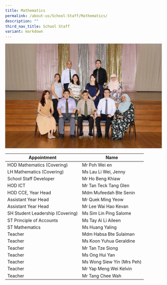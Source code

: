 ```yaml
---
title: Mathematics
permalink: /about-us/School-Staff/Mathematics/
description: ""
third_nav_title: School Staff
variant: markdown
---
```

![](/images/Dept%20Photo/MATHS_DEPARTMENT_2812_FORMAL.jpg)

| Appointment | Name | 
| -------- | -------- | 
| HOD Mathematics (Covering)   | Mr Poh Wei en   | 
| LH Mathematics (Covering)    | Ms Lau Li Wei, Jenny    |
| School Staff Developer    | Mr Ho Beng Khiaw   | 
| HOD ICT     | Mr Tan Teck Tang Glen    | 
| HOD CCE, Year Head     | Mdm Mufeedah Bte Senin     | 
| Assistant Year Head     | Mr Quek Ming Yeow     |
| Assistant Year Head     | Mr Lee Wai Hao Kevan     |
| SH Student Leadership (Covering)    | Ms Sim Lin Ping Salome    |
| ST Principle of Accounts     | Ms Tay Ai Li Aileen    |
| ST Mathematics     | Ms Huang Yaling     | 
| Teacher     | Mdm Habsa Bte Sulaiman    | 
| Teacher     | Ms Koon Yuhua Geraldine    | 
| Teacher     | Mr Tan Tze Siong    |
| Teacher     | Ms Ong Hui Yan    |
| Teacher     | Ms Wong Siew Yin (Mrs Peh)    |
| Teacher     | Mr Yap Meng Wei Kelvin   |
| Teacher     | Mr Tang Chee Wah   |